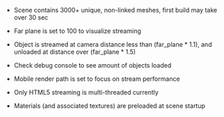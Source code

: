 - Scene contains 3000+ unique, non-linked meshes, first build may take over 30 sec
- Far plane is set to 100 to visualize streaming
- Object is streamed at camera distance less than (far_plane * 1.1), and unloaded at distance over (far_plane * 1.5)
- Check debug console to see amount of objects loaded
- Mobile render path is set to focus on stream performance

- Only HTML5 streaming is multi-threaded currently
- Materials (and associated textures) are preloaded at scene startup
